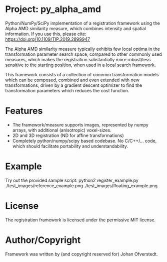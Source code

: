 # Project: py_alpha_amd
Python/NumPy/SciPy implementation of a registration framework using the Alpha AMD similarity measure, which combines intensity and spatial information.
If you use this, please cite: https://doi.org/10.1109/TIP.2019.2899947

The Alpha AMD similarity measure typically exhibits few local optima in the transformation parameter search space, compared to other commonly used measures, which makes the registration substantially more robust/less sensitive to the starting position, when used in a local search framework.

This framework consists of a collection of common transformation models which can be composed, combined and even extended with new transformations, driven by a gradient descent optimizer to find the transformation parameters which reduces the cost function.

# Features
- The framework/measure supports images, represented by numpy arrays, with additional (anisotropic) voxel-sizes.
- 2D and 3D registration (ND for affine transformations)
- Completely python/numpy/scipy based codebase. No C/C++/... code, which should facilitate portability and understandability.

# Example
Try out the provided sample script:
python2 register\_example.py ./test_images/reference\_example.png ./test_images/floating\_example.png

# License
The registration framework is licensed under the permissive MIT license.

# Author/Copyright
Framework was written by (and copyright reserved for) Johan Ofverstedt.
